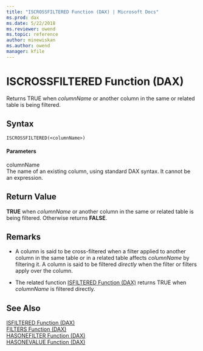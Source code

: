 ```yaml
---
title: "ISCROSSFILTERED Function (DAX) | Microsoft Docs"
ms.prod: dax
ms.date: 5/22/2018
ms.reviewer: owend
ms.topic: reference
author: minewiskan
ms.author: owend
manager: kfile
---
```

# ISCROSSFILTERED Function (DAX)
Returns TRUE when *columnName* or another column in the same or related table is being filtered.  
  
## Syntax  
  
```dax
ISCROSSFILTERED(<columnName>)  
```
  
#### Parameters  
columnName  
The name of an existing column, using standard DAX syntax. It cannot be an expression.  
  
## Return Value  
**TRUE** when *columnName* or another column in the same or related table is being filtered. Otherwise returns **FALSE**.  
  
## Remarks  
  
-   A column is said to be cross-filtered when a filter applied to another column in the same table or in a related table affects *columnName* by filtering it.  A column is said to be filtered *directly* when the filter or filters apply over the column.  
  
-   The related function [ISFILTERED Function &#40;DAX&#41;](isfiltered-function-dax.md) returns TRUE when *columnName* is filtered directly.  
  
  
## See Also  
[ISFILTERED Function &#40;DAX&#41;](isfiltered-function-dax.md)  
[FILTERS Function &#40;DAX&#41;](filters-function-dax.md)  
[HASONEFILTER Function &#40;DAX&#41;](hasonefilter-function-dax.md)  
[HASONEVALUE Function &#40;DAX&#41;](hasonevalue-function-dax.md)  
  
